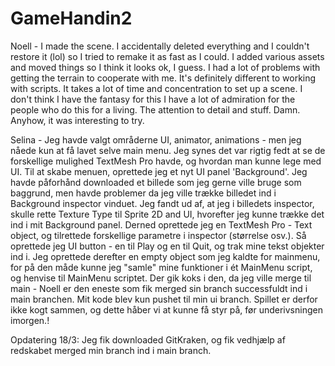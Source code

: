# GameHandin2

Noell - 
I made the scene. I accidentally deleted everything and I couldn't restore it (lol) so I tried to remake it as fast as I could. I added various assets and moved things so I think it looks ok, I guess.
I had a lot of problems with getting the terrain to cooperate with me. It's definitely different to working with scripts. It takes a lot of time and concentration to set up a scene. 
I don't think I have the fantasy for this 
I have a lot of admiration for the people who do this for a living. The attention to detail and stuff. Damn. Anyhow, it was interesting to try.



Selina - 
Jeg havde valgt områderne UI, animator, animations - men jeg nåede kun at få lavet selve main menu. Jeg synes det var rigtig fedt at se de forskellige mulighed TextMesh Pro havde, og hvordan man kunne lege med UI. Til at skabe menuen, oprettede jeg et nyt UI panel 'Background'. Jeg havde påforhånd downloaded et billede som jeg gerne ville bruge som baggrund, men havde problemer da jeg ville trække billedet ind i Background inspector vinduet. Jeg fandt ud af, at jeg i billedets inspector, skulle rette Texture Type til Sprite 2D and UI, hvorefter jeg kunne trække det ind i mit Background panel. Derned oprettede jeg en TextMesh Pro - Text object, og tilrettede forskellige parametre i inspector (størrelse osv.). Så oprettede jeg UI button - en til Play og en til Quit, og trak mine tekst objekter ind i. Jeg oprettede derefter en empty object som jeg kaldte for mainmenu, for på den måde kunne jeg "samle" mine funktioner i ét MainMenu script, og henvise til MainMenu scriptet. Der gik koks i den, da jeg ville merge til main - Noell er den eneste som fik merged sin branch successfuldt ind i main branchen. Mit kode blev kun pushet til min ui branch. Spillet er derfor ikke kogt sammen, og dette håber vi at kunne få styr på, før underivsningen imorgen.! 



Opdatering 18/3: Jeg fik downloaded GitKraken, og fik vedhjælp af redskabet merged min branch ind i main branch.  
